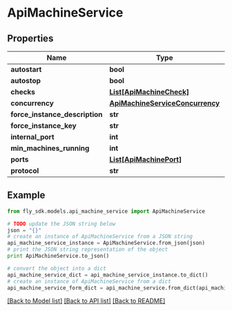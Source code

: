# ApiMachineService


## Properties

Name | Type | Description | Notes
------------ | ------------- | ------------- | -------------
**autostart** | **bool** |  | [optional] 
**autostop** | **bool** |  | [optional] 
**checks** | [**List[ApiMachineCheck]**](ApiMachineCheck.md) |  | [optional] 
**concurrency** | [**ApiMachineServiceConcurrency**](ApiMachineServiceConcurrency.md) |  | [optional] 
**force_instance_description** | **str** |  | [optional] 
**force_instance_key** | **str** |  | [optional] 
**internal_port** | **int** |  | [optional] 
**min_machines_running** | **int** |  | [optional] 
**ports** | [**List[ApiMachinePort]**](ApiMachinePort.md) |  | [optional] 
**protocol** | **str** |  | [optional] 

## Example

```python
from fly_sdk.models.api_machine_service import ApiMachineService

# TODO update the JSON string below
json = "{}"
# create an instance of ApiMachineService from a JSON string
api_machine_service_instance = ApiMachineService.from_json(json)
# print the JSON string representation of the object
print ApiMachineService.to_json()

# convert the object into a dict
api_machine_service_dict = api_machine_service_instance.to_dict()
# create an instance of ApiMachineService from a dict
api_machine_service_form_dict = api_machine_service.from_dict(api_machine_service_dict)
```
[[Back to Model list]](../README.md#documentation-for-models) [[Back to API list]](../README.md#documentation-for-api-endpoints) [[Back to README]](../README.md)


